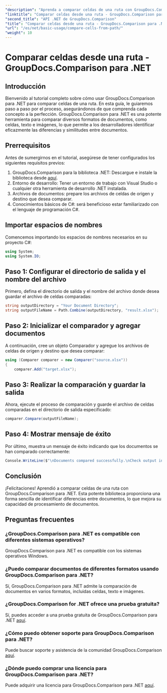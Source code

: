```yaml
---
"description": "Aprenda a comparar celdas de una ruta con GroupDocs.Comparison para .NET. Identifique eficazmente las diferencias entre documentos."
"linktitle": "Comparar celdas desde una ruta - GroupDocs.Comparison para .NET"
"second_title": "API .NET de GroupDocs.Comparison"
"title": "Comparar celdas desde una ruta - GroupDocs.Comparison para .NET"
"url": "/es/net/basic-usage/compare-cells-from-path/"
"weight": 10
---
```


# Comparar celdas desde una ruta - GroupDocs.Comparison para .NET

## Introducción
Bienvenido al tutorial completo sobre cómo usar GroupDocs.Comparison para .NET para comparar celdas de una ruta. En esta guía, le guiaremos paso a paso por el proceso, asegurándonos de que comprenda cada concepto a la perfección. GroupDocs.Comparison para .NET es una potente herramienta para comparar diversos formatos de documentos, como celdas, texto e imágenes, lo que permite a los desarrolladores identificar eficazmente las diferencias y similitudes entre documentos.
## Prerrequisitos
Antes de sumergirnos en el tutorial, asegúrese de tener configurados los siguientes requisitos previos:
1. GroupDocs.Comparison para la biblioteca .NET: Descargue e instale la biblioteca desde [aquí](https://releases.groupdocs.com/comparison/net/).
2. Entorno de desarrollo: Tener un entorno de trabajo con Visual Studio o cualquier otra herramienta de desarrollo .NET instalada.
3. Archivos de documentos: prepare los archivos de celdas de origen y destino que desea comparar.
4. Conocimientos básicos de C#: será beneficioso estar familiarizado con el lenguaje de programación C#.

## Importar espacios de nombres
Comencemos importando los espacios de nombres necesarios en su proyecto C#:
```csharp
using System;
using System.IO;
```
## Paso 1: Configurar el directorio de salida y el nombre del archivo
Primero, defina el directorio de salida y el nombre del archivo donde desea guardar el archivo de celdas comparadas:
```csharp
string outputDirectory = "Your Document Directory";
string outputFileName = Path.Combine(outputDirectory, "result.xlsx");
```
## Paso 2: Inicializar el comparador y agregar documentos
A continuación, cree un objeto Comparador y agregue los archivos de celdas de origen y destino que desea comparar:
```csharp
using (Comparer comparer = new Comparer("source.xlsx"))
{
    comparer.Add("target.xlsx");
```
## Paso 3: Realizar la comparación y guardar la salida
Ahora, ejecute el proceso de comparación y guarde el archivo de celdas comparadas en el directorio de salida especificado:
```csharp
comparer.Compare(outputFileName);
```
## Paso 4: Mostrar mensaje de éxito
Por último, muestra un mensaje de éxito indicando que los documentos se han comparado correctamente:
```csharp
Console.WriteLine($"\nDocuments compared successfully.\nCheck output in {outputDirectory}.");
```

## Conclusión
¡Felicitaciones! Aprendió a comparar celdas de una ruta con GroupDocs.Comparison para .NET. Esta potente biblioteca proporciona una forma sencilla de identificar diferencias entre documentos, lo que mejora su capacidad de procesamiento de documentos.
## Preguntas frecuentes
### ¿GroupDocs.Comparison para .NET es compatible con diferentes sistemas operativos?
GroupDocs.Comparison para .NET es compatible con los sistemas operativos Windows.
### ¿Puedo comparar documentos de diferentes formatos usando GroupDocs.Comparison para .NET?
Sí, GroupDocs.Comparison para .NET admite la comparación de documentos en varios formatos, incluidas celdas, texto e imágenes.
### ¿GroupDocs.Comparison for .NET ofrece una prueba gratuita?
Sí, puedes acceder a una prueba gratuita de GroupDocs.Comparison para .NET [aquí](https://releases.groupdocs.com/).
### ¿Cómo puedo obtener soporte para GroupDocs.Comparison para .NET?
Puede buscar soporte y asistencia de la comunidad GroupDocs.Comparison [aquí](https://forum.groupdocs.com/c/comparison/12).
### ¿Dónde puedo comprar una licencia para GroupDocs.Comparison para .NET?
Puede adquirir una licencia para GroupDocs.Comparison para .NET [aquí](https://purchase.groupdocs.com/buy).
